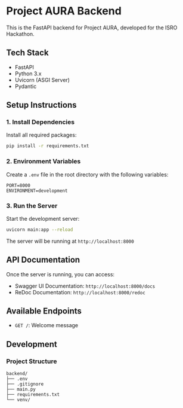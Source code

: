 # Project AURA Backend

This is the FastAPI backend for Project AURA, developed for the ISRO Hackathon.

## Tech Stack

- FastAPI
- Python 3.x
- Uvicorn (ASGI Server)
- Pydantic

## Setup Instructions

### 1. Install Dependencies

Install all required packages:

```bash
pip install -r requirements.txt
```

### 2. Environment Variables

Create a `.env` file in the root directory with the following variables:

```
PORT=8000
ENVIRONMENT=development
```

### 3. Run the Server

Start the development server:

```bash
uvicorn main:app --reload
```

The server will be running at `http://localhost:8000`

## API Documentation

Once the server is running, you can access:

- Swagger UI Documentation: `http://localhost:8000/docs`
- ReDoc Documentation: `http://localhost:8000/redoc`

## Available Endpoints

- `GET /`: Welcome message

## Development

### Project Structure

```
backend/
├── .env
├── .gitignore
├── main.py
├── requirements.txt
└── venv/
```
